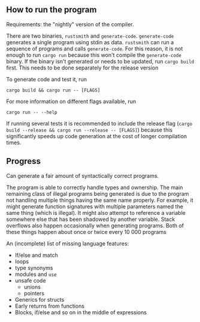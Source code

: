 ## How to run the program

Requirements: the "nightly" version of the compiler.

There are two binaries, `rustsmith` and `generate-code`. `generate-code` generates a single program using stdin as data. `rustsmith` can run a sequence of programs and calls `generate-code`. For this reason, it is not enough to run `cargo run` because this won't compile the `generate-code` binary. If the binary isn't generated or needs to be updated, run `cargo build` first. This needs to be done separately for the release version

To generate code and test it, run

```
cargo build && cargo run -- [FLAGS]
```

For more information on different flags available, run 

```
cargo run -- --help
```

If running several tests it is recommended to include the release flag (`cargo build --release && cargo run --release -- [FLAGS]`) because this significantly speeds up code generation at the cost of longer compilation times.

## Progress

Can generate a fair amount of syntactically correct programs.

The program is able to correctly handle types and ownership. The main remaining class of illegal programs being generated is due to the program not handling multiple things having the same name properly. For example, it might generate function signatures with multiple parameters named the same thing (which is illegal). It might also attempt to reference a variable somewhere else that has been shadowed by another variable. Stack overflows also happen occasionally when generating programs. Both of these things happen about once or twice every 10 000 programs

An (incomplete) list of missing language features:

 * If/else and match
 * loops
 * type synonyms
 * modules and `use`
 * unsafe code
   - unions
   - pointers
 * Generics for structs
 * Early returns from functions
 * Blocks, if/else and so on in the middle of expressions

